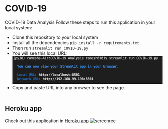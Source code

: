 # COVID-19
COVID-19 Data Analysis
Follow these steps to run this application in your local system:
* Clone this repository to your local system
* Install all the dependencies `pip install -r requirements.txt`
* Then run ``streamlit run COVID-19.py``
* You will see this local URL:</br>
![screenshot](URL.png)
* Copy and paste URL into any browser to see the page.</br></br>
## Heroku app
Check out this application in [Heroku app](https://covid19-rakesh.herokuapp.com/)
![screenrec](output.gif)
